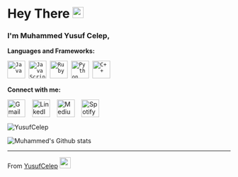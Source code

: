 # Hey There <img src="https://media.giphy.com/media/hvRJCLFzcasrR4ia7z/giphy.gif" width="25px">

### I'm Muhammed Yusuf Celep, 



 
 **Languages and Frameworks:**
<p align="left">
 <code><img src="https://github.com/abranhe/programming-languages-logos/blob/master/src/java/java_48x48.png" alt="Java" width="40" height="40" /></code>&nbsp;
 <code><img src="https://github.com/abranhe/programming-languages-logos/blob/master/src/javascript/javascript_48x48.png" alt="JavaScript" width="40" height="40" /></code>&nbsp;
 <code><img src="https://github.com/abranhe/programming-languages-logos/blob/master/src/ruby/ruby_48x48.png" alt="Ruby" width="40" height="40"/></code>&nbsp;
 <code><img src="https://github.com/abranhe/programming-languages-logos/blob/master/src/python/python_48x48.png" alt="Python" width="40" height="40" /></code>&nbsp;
 <code><img src="https://github.com/abranhe/programming-languages-logos/blob/master/src/cpp/cpp_48x48.png" alt="C++" width="40" height="40" /></code>&nbsp;
</p>

**Connect with me:**
<p align="left">
 <a href="mailto:yusufcelep8@gmail.com" target="blank"><img align="center" src="https://cdn.jsdelivr.net/npm/simple-icons@3.0.1/icons/gmail.svg" alt="Gmail" height="40" width="40" /></a> &nbsp;&nbsp;
 <a href="https://www.linkedin.com/in/muhammed-celep/" target="blank"><img align="center" src="https://cdn.jsdelivr.net/npm/simple-icons@3.0.1/icons/linkedin.svg" alt="LinkedIn" height="40" width="40" /></a> &nbsp;&nbsp;
 <a href="https://medium.com/@muhammedcelep" target="blank"><img align="center" src="https://cdn.jsdelivr.net/npm/simple-icons@3.0.1/icons/medium.svg" alt="Medium" height="40" width="40" /></a> &nbsp;&nbsp;
 <a href="https://open.spotify.com/user/u50e8apeve757vbv0qod5zi74" target="blank"><img align="center" src="https://cdn.jsdelivr.net/npm/simple-icons@3.0.1/icons/spotify.svg" alt="Spotify" height="40" width="40" /></a> &nbsp;&nbsp;
</p>

<img src="https://komarev.com/ghpvc/?username=yusufcelep" alt="YusufCelep" />

![Muhammed's Github stats](https://github-readme-stats.vercel.app/api?username=yusufcelep&show_icons=true)

---

From [YusufCelep](https://github.com/YusufCelep) <img src="https://media.giphy.com/media/mGcNjsfWAjY5AEZNw6/giphy.gif" width="25">
